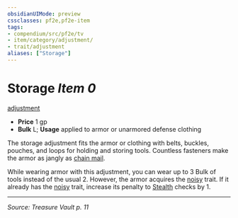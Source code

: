 ```yaml
---
obsidianUIMode: preview
cssclasses: pf2e,pf2e-item
tags:
- compendium/src/pf2e/tv
- item/category/adjustment/
- trait/adjustment
aliases: ["Storage"]
---
```

# Storage *Item 0*  
[adjustment](rules/traits/adjustment-lotgb.md "Adjustment  Trait")  

- **Price** 1 gp
- **Bulk** L; **Usage** applied to armor or unarmored defense clothing

The storage adjustment fits the armor or clothing with belts, buckles, pouches, and loops for holding and storing tools. Countless fasteners make the armor as jangly as [chain mail](compendium/equipment/items/chain-mail.md).

While wearing armor with this adjustment, you can wear up to 3 Bulk of tools instead of the usual 2. However, the armor acquires the [noisy](rules/traits/noisy.md "Noisy Armor Trait") trait. If it already has the [noisy](rules/traits/noisy.md "Noisy Armor Trait") trait, increase its penalty to [Stealth](compendium/skills.md#Stealth) checks by 1.


---
*Source: Treasure Vault p. 11*